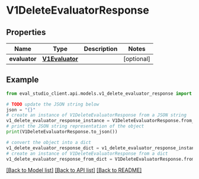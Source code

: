# V1DeleteEvaluatorResponse


## Properties

Name | Type | Description | Notes
------------ | ------------- | ------------- | -------------
**evaluator** | [**V1Evaluator**](V1Evaluator.md) |  | [optional] 

## Example

```python
from eval_studio_client.api.models.v1_delete_evaluator_response import V1DeleteEvaluatorResponse

# TODO update the JSON string below
json = "{}"
# create an instance of V1DeleteEvaluatorResponse from a JSON string
v1_delete_evaluator_response_instance = V1DeleteEvaluatorResponse.from_json(json)
# print the JSON string representation of the object
print(V1DeleteEvaluatorResponse.to_json())

# convert the object into a dict
v1_delete_evaluator_response_dict = v1_delete_evaluator_response_instance.to_dict()
# create an instance of V1DeleteEvaluatorResponse from a dict
v1_delete_evaluator_response_from_dict = V1DeleteEvaluatorResponse.from_dict(v1_delete_evaluator_response_dict)
```
[[Back to Model list]](../README.md#documentation-for-models) [[Back to API list]](../README.md#documentation-for-api-endpoints) [[Back to README]](../README.md)


